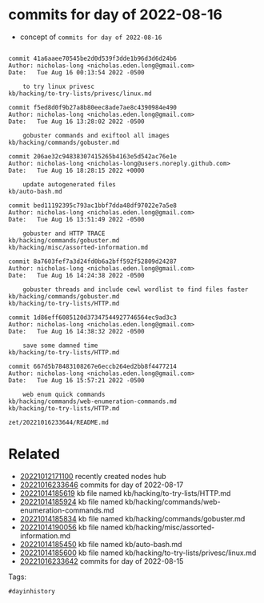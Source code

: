 # commits for day of 2022-08-16

- concept of `commits for day of 2022-08-16`

```

commit 41a6aaee70545be2d0d539f3dde1b96d3d6d24b6
Author: nicholas-long <nicholas.eden.long@gmail.com>
Date:   Tue Aug 16 00:13:54 2022 -0500

    to try linux privesc
kb/hacking/to-try-lists/privesc/linux.md

commit f5ed8d0f9b27a8b80eec8ade7ae8c4390984e490
Author: nicholas-long <nicholas.eden.long@gmail.com>
Date:   Tue Aug 16 13:28:02 2022 -0500

    gobuster commands and exiftool all images
kb/hacking/commands/gobuster.md

commit 206ae32c94838307415265b4163e5d542ac76e1e
Author: nicholas-long <nicholas-long@users.noreply.github.com>
Date:   Tue Aug 16 18:28:15 2022 +0000

    update autogenerated files
kb/auto-bash.md

commit bed11192395c793ac1bbf7dda48df97022e7a5e8
Author: nicholas-long <nicholas.eden.long@gmail.com>
Date:   Tue Aug 16 13:51:49 2022 -0500

    gobuster and HTTP TRACE
kb/hacking/commands/gobuster.md
kb/hacking/misc/assorted-information.md

commit 8a7603fef7a3d24fd0b6a2bff592f52809d24287
Author: nicholas-long <nicholas.eden.long@gmail.com>
Date:   Tue Aug 16 14:24:38 2022 -0500

    gobuster threads and include cewl wordlist to find files faster
kb/hacking/commands/gobuster.md
kb/hacking/to-try-lists/HTTP.md

commit 1d86eff6085120d37347544927746564ec9ad3c3
Author: nicholas-long <nicholas.eden.long@gmail.com>
Date:   Tue Aug 16 14:38:32 2022 -0500

    save some damned time
kb/hacking/to-try-lists/HTTP.md

commit 667d5b78483108267e6eccb264ed2bb8f4477214
Author: nicholas-long <nicholas.eden.long@gmail.com>
Date:   Tue Aug 16 15:57:21 2022 -0500

    web enum quick commands
kb/hacking/commands/web-enumeration-commands.md
kb/hacking/to-try-lists/HTTP.md
```

` zet/20221016233644/README.md `

# Related

- [20221012171100](/zet/20221012171100/README.md) recently created nodes hub
- [20221016233646](/zet/20221016233646/README.md) commits for day of 2022-08-17
- [20221014185619](/zet/20221014185619/README.md) kb file named kb/hacking/to-try-lists/HTTP.md
- [20221014185924](/zet/20221014185924/README.md) kb file named kb/hacking/commands/web-enumeration-commands.md
- [20221014185834](/zet/20221014185834/README.md) kb file named kb/hacking/commands/gobuster.md
- [20221014190056](/zet/20221014190056/README.md) kb file named kb/hacking/misc/assorted-information.md
- [20221014185450](/zet/20221014185450/README.md) kb file named kb/auto-bash.md
- [20221014185600](/zet/20221014185600/README.md) kb file named kb/hacking/to-try-lists/privesc/linux.md
- [20221016233642](/zet/20221016233642/README.md) commits for day of 2022-08-15

Tags:

    #dayinhistory
